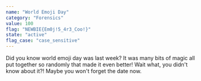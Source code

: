 ```yaml
---
name: "World Emoji Day"
category: "Forensics"
value: 100
flag: "NEWBIE{Em0j!5_4r3_Coo!}"
state: "active"
flag_case: "case_sensitive"
---
```


Did you know world emoji day was last week? It was many bits of magic all put together so randomly that made it even better! Wait what, you didn't know about it?! Maybe you won't forget the date now.
